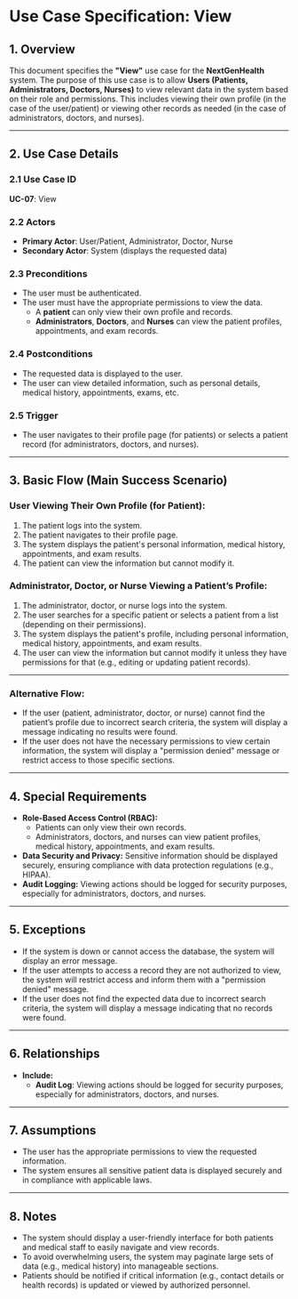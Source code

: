 # Use Case Specification: **View**

## 1. Overview

This document specifies the **"View"** use case for the **NextGenHealth** system. The purpose of this use case is to allow **Users (Patients, Administrators, Doctors, Nurses)** to view relevant data in the system based on their role and permissions. This includes viewing their own profile (in the case of the user/patient) or viewing other records as needed (in the case of administrators, doctors, and nurses).

---

## 2. Use Case Details

### 2.1 Use Case ID  
**UC-07**: View

### 2.2 Actors
- **Primary Actor**: User/Patient, Administrator, Doctor, Nurse
- **Secondary Actor**: System (displays the requested data)

### 2.3 Preconditions
- The user must be authenticated.
- The user must have the appropriate permissions to view the data.
  - A **patient** can only view their own profile and records.
  - **Administrators**, **Doctors**, and **Nurses** can view the patient profiles, appointments, and exam records.

### 2.4 Postconditions
- The requested data is displayed to the user.
- The user can view detailed information, such as personal details, medical history, appointments, exams, etc.

### 2.5 Trigger
- The user navigates to their profile page (for patients) or selects a patient record (for administrators, doctors, and nurses).

---

## 3. Basic Flow (Main Success Scenario)

### **User Viewing Their Own Profile (for Patient):**
1. The patient logs into the system.
2. The patient navigates to their profile page.
3. The system displays the patient's personal information, medical history, appointments, and exam results.
4. The patient can view the information but cannot modify it.

### **Administrator, Doctor, or Nurse Viewing a Patient’s Profile:**
1. The administrator, doctor, or nurse logs into the system.
2. The user searches for a specific patient or selects a patient from a list (depending on their permissions).
3. The system displays the patient's profile, including personal information, medical history, appointments, and exam results.
4. The user can view the information but cannot modify it unless they have permissions for that (e.g., editing or updating patient records).

---

### Alternative Flow:
- If the user (patient, administrator, doctor, or nurse) cannot find the patient’s profile due to incorrect search criteria, the system will display a message indicating no results were found.
- If the user does not have the necessary permissions to view certain information, the system will display a "permission denied" message or restrict access to those specific sections.

---

## 4. Special Requirements

- **Role-Based Access Control (RBAC):** 
  - Patients can only view their own records.
  - Administrators, doctors, and nurses can view patient profiles, medical history, appointments, and exam results.
- **Data Security and Privacy:** Sensitive information should be displayed securely, ensuring compliance with data protection regulations (e.g., HIPAA).
- **Audit Logging:** Viewing actions should be logged for security purposes, especially for administrators, doctors, and nurses.

---

## 5. Exceptions

- If the system is down or cannot access the database, the system will display an error message.
- If the user attempts to access a record they are not authorized to view, the system will restrict access and inform them with a "permission denied" message.
- If the user does not find the expected data due to incorrect search criteria, the system will display a message indicating that no records were found.

---

## 6. Relationships

- **Include:**  
  - **Audit Log**: Viewing actions should be logged for security purposes, especially for administrators, doctors, and nurses.

---

## 7. Assumptions

- The user has the appropriate permissions to view the requested information.
- The system ensures all sensitive patient data is displayed securely and in compliance with applicable laws.

---

## 8. Notes

- The system should display a user-friendly interface for both patients and medical staff to easily navigate and view records.
- To avoid overwhelming users, the system may paginate large sets of data (e.g., medical history) into manageable sections.
- Patients should be notified if critical information (e.g., contact details or health records) is updated or viewed by authorized personnel.

